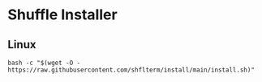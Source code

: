 # Shuffle Installer
## Linux
```bash -c "$(wget -O - https://raw.githubusercontent.com/shflterm/install/main/install.sh)"```
